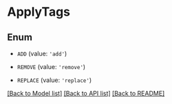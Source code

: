 # ApplyTags


## Enum

* `ADD` (value: `'add'`)

* `REMOVE` (value: `'remove'`)

* `REPLACE` (value: `'replace'`)

[[Back to Model list]](../README.md#documentation-for-models) [[Back to API list]](../README.md#documentation-for-api-endpoints) [[Back to README]](../README.md)


